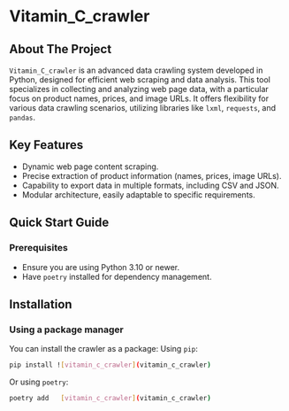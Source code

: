 # Vitamin_C_crawler

## About The Project
`Vitamin_C_crawler` is an advanced data crawling system developed in Python, designed for efficient web scraping and data analysis. This tool specializes in collecting and analyzing web page data, with a particular focus on product names, prices, and image URLs. It offers flexibility for various data crawling scenarios, utilizing libraries like `lxml`, `requests`, and `pandas`.

## Key Features
- Dynamic web page content scraping.
- Precise extraction of product information (names, prices, image URLs).
- Capability to export data in multiple formats, including CSV and JSON.
- Modular architecture, easily adaptable to specific requirements.

## Quick Start Guide

### Prerequisites
- Ensure you are using Python 3.10 or newer.
- Have `poetry` installed for dependency management.

## Installation

### Using a package manager

You can install the crawler as a package: Using `pip`:

```sh
pip install ![vitamin_c_crawler](vitamin_c_crawler)
```

Or using `poetry`:

```sh
poetry add   [vitamin_c_crawler](vitamin_c_crawler)
```
### 
